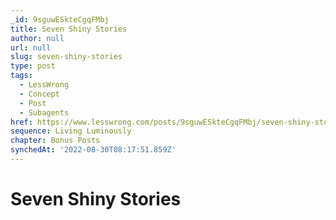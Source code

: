 ```yaml
---
_id: 9sguwESkteCgqFMbj
title: Seven Shiny Stories
author: null
url: null
slug: seven-shiny-stories
type: post
tags:
  - LessWrong
  - Concept
  - Post
  - Subagents
href: https://www.lesswrong.com/posts/9sguwESkteCgqFMbj/seven-shiny-stories
sequence: Living Luminously
chapter: Bonus Posts
synchedAt: '2022-08-30T08:17:51.859Z'
---
```


# Seven Shiny Stories
